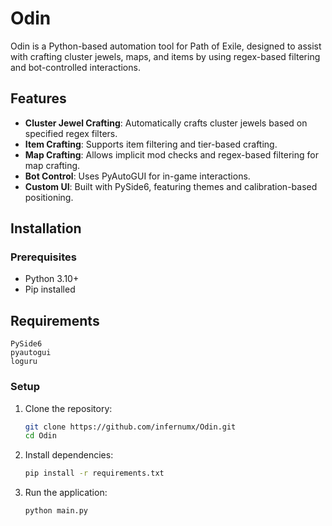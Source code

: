 # Odin  

Odin is a Python-based automation tool for Path of Exile, designed to assist with crafting cluster jewels, maps, and items by using regex-based filtering and bot-controlled interactions.

## Features  
- **Cluster Jewel Crafting**: Automatically crafts cluster jewels based on specified regex filters.  
- **Item Crafting**: Supports item filtering and tier-based crafting.  
- **Map Crafting**: Allows implicit mod checks and regex-based filtering for map crafting.  
- **Bot Control**: Uses PyAutoGUI for in-game interactions.  
- **Custom UI**: Built with PySide6, featuring themes and calibration-based positioning.  

## Installation  

### Prerequisites  
- Python 3.10+  
- Pip installed  

## Requirements  

```
PySide6  
pyautogui  
loguru  
```

### Setup  

1. Clone the repository:  
   ```sh
   git clone https://github.com/infernumx/Odin.git  
   cd Odin  
   ```  

2. Install dependencies:  
   ```sh
   pip install -r requirements.txt  
   ```  

3. Run the application:  
   ```sh
   python main.py  
   ```  

